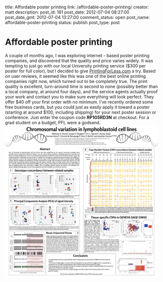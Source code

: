 title: Affordable poster printing
link: /affordable-poster-printing/
creator: matt
description: 
post_id: 161
post_date: 2012-07-04 08:27:00
post_date_gmt: 2012-07-04 13:27:00
comment_status: open
post_name: affordable-poster-printing
status: publish
post_type: post

# Affordable poster printing

A couple of months ago, I was exploring internet - based poster printing companies, and discovered that the quality and price varies widely. It was tempting to just go with our local University printing service ($300 per poster for full color), but I decided to give [PrintingForLess.com](http://www.printingforless.com/) a try. Based on user reviews, it seemed like this was one of the best online printing companies right now, which turned out to be completely true. The print quality is excellent, turn-around time is second to none (possibly better than a local company, at around four days), and the service agents actually proof your work and contact you to make sure everything will look perfect. They offer $40 off your first order with no minimum. I've recently ordered some free business cards, but you could just as easily apply it toward a poster (starting at around $100, including shipping) for your next poster session or conference. Just enter the coupon code **RP1G5RD3N** at checkout. For a grad student on a budget, PFL were a godsend.  [![](/uploads/2012/07/poster.png)](/?attachment_id=162)
